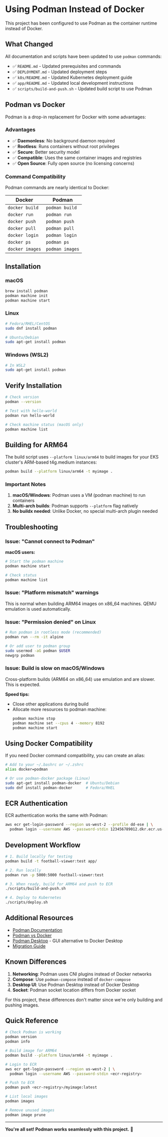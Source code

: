 # Using Podman Instead of Docker

This project has been configured to use Podman as the container runtime instead of Docker.

## What Changed

All documentation and scripts have been updated to use `podman` commands:

- ✅ `README.md` - Updated prerequisites and commands
- ✅ `DEPLOYMENT.md` - Updated deployment steps
- ✅ `k8s/README.md` - Updated Kubernetes deployment guide
- ✅ `app/README.md` - Updated local development instructions
- ✅ `scripts/build-and-push.sh` - Updated build script to use Podman

## Podman vs Docker

Podman is a drop-in replacement for Docker with some advantages:

### Advantages
- ✅ **Daemonless**: No background daemon required
- ✅ **Rootless**: Runs containers without root privileges
- ✅ **Secure**: Better security model
- ✅ **Compatible**: Uses the same container images and registries
- ✅ **Open Source**: Fully open source (no licensing concerns)

### Command Compatibility

Podman commands are nearly identical to Docker:

| Docker | Podman |
|--------|--------|
| `docker build` | `podman build` |
| `docker run` | `podman run` |
| `docker push` | `podman push` |
| `docker pull` | `podman pull` |
| `docker login` | `podman login` |
| `docker ps` | `podman ps` |
| `docker images` | `podman images` |

## Installation

### macOS
```bash
brew install podman
podman machine init
podman machine start
```

### Linux
```bash
# Fedora/RHEL/CentOS
sudo dnf install podman

# Ubuntu/Debian
sudo apt-get install podman
```

### Windows (WSL2)
```bash
# In WSL2
sudo apt-get install podman
```

## Verify Installation

```bash
# Check version
podman --version

# Test with hello-world
podman run hello-world

# Check machine status (macOS only)
podman machine list
```

## Building for ARM64

The build script uses `--platform linux/arm64` to build images for your EKS cluster's ARM-based t4g.medium instances:

```bash
podman build --platform linux/arm64 -t myimage .
```

### Important Notes

1. **macOS/Windows**: Podman uses a VM (podman machine) to run containers
2. **Multi-arch builds**: Podman supports `--platform` flag natively
3. **No buildx needed**: Unlike Docker, no special multi-arch plugin needed

## Troubleshooting

### Issue: "Cannot connect to Podman"

**macOS users:**
```bash
# Start the podman machine
podman machine start

# Check status
podman machine list
```

### Issue: "Platform mismatch" warnings

This is normal when building ARM64 images on x86_64 machines. QEMU emulation is used automatically.

### Issue: "Permission denied" on Linux

```bash
# Run podman in rootless mode (recommended)
podman run --rm -it alpine

# Or add user to podman group
sudo usermod -aG podman $USER
newgrp podman
```

### Issue: Build is slow on macOS/Windows

Cross-platform builds (ARM64 on x86_64) use emulation and are slower. This is expected.

**Speed tips:**
- Close other applications during build
- Allocate more resources to podman machine:
  ```bash
  podman machine stop
  podman machine set --cpus 4 --memory 8192
  podman machine start
  ```

## Using Docker Compatibility

If you need Docker command compatibility, you can create an alias:

```bash
# Add to your ~/.bashrc or ~/.zshrc
alias docker=podman

# Or use podman-docker package (Linux)
sudo apt-get install podman-docker  # Ubuntu/Debian
sudo dnf install podman-docker      # Fedora/RHEL
```

## ECR Authentication

ECR authentication works the same with Podman:

```bash
aws ecr get-login-password --region us-west-2 --profile dd-ese | \
  podman login --username AWS --password-stdin 123456789012.dkr.ecr.us-west-2.amazonaws.com
```

## Development Workflow

```bash
# 1. Build locally for testing
podman build -t football-viewer:test app/

# 2. Run locally
podman run -p 5000:5000 football-viewer:test

# 3. When ready, build for ARM64 and push to ECR
./scripts/build-and-push.sh

# 4. Deploy to Kubernetes
./scripts/deploy.sh
```

## Additional Resources

- [Podman Documentation](https://docs.podman.io/)
- [Podman vs Docker](https://podman.io/whatis.html)
- [Podman Desktop](https://podman-desktop.io/) - GUI alternative to Docker Desktop
- [Migration Guide](https://podman.io/getting-started/migration)

## Known Differences

1. **Networking**: Podman uses CNI plugins instead of Docker networks
2. **Compose**: Use `podman-compose` instead of `docker-compose`
3. **Desktop UI**: Use Podman Desktop instead of Docker Desktop
4. **Socket**: Podman socket location differs from Docker socket

For this project, these differences don't matter since we're only building and pushing images.

## Quick Reference

```bash
# Check Podman is working
podman version
podman info

# Build image for ARM64
podman build --platform linux/arm64 -t myimage .

# Login to ECR
aws ecr get-login-password --region us-west-2 | \
  podman login --username AWS --password-stdin <ecr-registry>

# Push to ECR
podman push <ecr-registry>/myimage:latest

# List local images
podman images

# Remove unused images
podman image prune
```

---

**You're all set! Podman works seamlessly with this project.** 🚀

